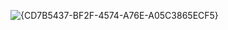 ![{CD7B5437-BF2F-4574-A76E-A05C3865ECF5}](https://github.com/user-attachments/assets/783806c7-a129-4f45-8a57-96e3937299b5)
